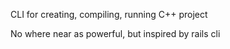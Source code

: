 CLI for creating, compiling, running C++ project

No where near as powerful, but inspired by rails cli
